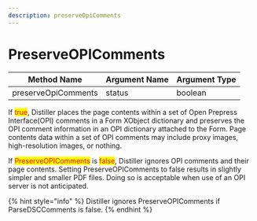 ```yaml
---
description: preserveOpiComments
---
```


# PreserveOPIComments

| Method Name         | Argument Name | Argument Type |
| ------------------- | ------------- | ------------- |
| preserveOpiComments | status        | boolean       |

If <mark style="color:red;">true</mark>, Distiller places the page contents within a set of Open Prepress Interface(OPI) comments in a Form XObject dictionary and preserves the OPI comment information in an OPI dictionary attached to the Form. Page contents data within a set of OPI comments may include proxy images, high-resolution images, or nothing.

If <mark style="color:red;">PreserveOPIComments</mark> is <mark style="color:red;">false</mark>, Distiller ignores OPI comments and their page contents. Setting PreserveOPIComments to false results in slightly simpler and smaller PDF files. Doing so is acceptable when use of an OPI server is not anticipated.



{% hint style="info" %}
Distiller ignores PreserveOPIComments if ParseDSCComments is false.
{% endhint %}



